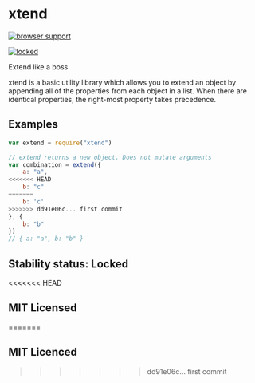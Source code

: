 # xtend

[![browser support][3]][4]

[![locked](http://badges.github.io/stability-badges/dist/locked.svg)](http://github.com/badges/stability-badges)

Extend like a boss

xtend is a basic utility library which allows you to extend an object by appending all of the properties from each object in a list. When there are identical properties, the right-most property takes precedence.

## Examples

```js
var extend = require("xtend")

// extend returns a new object. Does not mutate arguments
var combination = extend({
    a: "a",
<<<<<<< HEAD
    b: "c"
=======
    b: 'c'
>>>>>>> dd91e06c... first commit
}, {
    b: "b"
})
// { a: "a", b: "b" }
```

## Stability status: Locked

<<<<<<< HEAD
## MIT Licensed 
=======
## MIT Licenced
>>>>>>> dd91e06c... first commit


  [3]: http://ci.testling.com/Raynos/xtend.png
  [4]: http://ci.testling.com/Raynos/xtend
